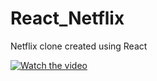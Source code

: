 # React_Netflix
Netflix clone created using React

[![Watch the video](sampl.png)](https://user-images.githubusercontent.com/80631519/149183488-0b00fcc5-9fbd-4561-b8b5-5028c9a9b0ee.mp4)








